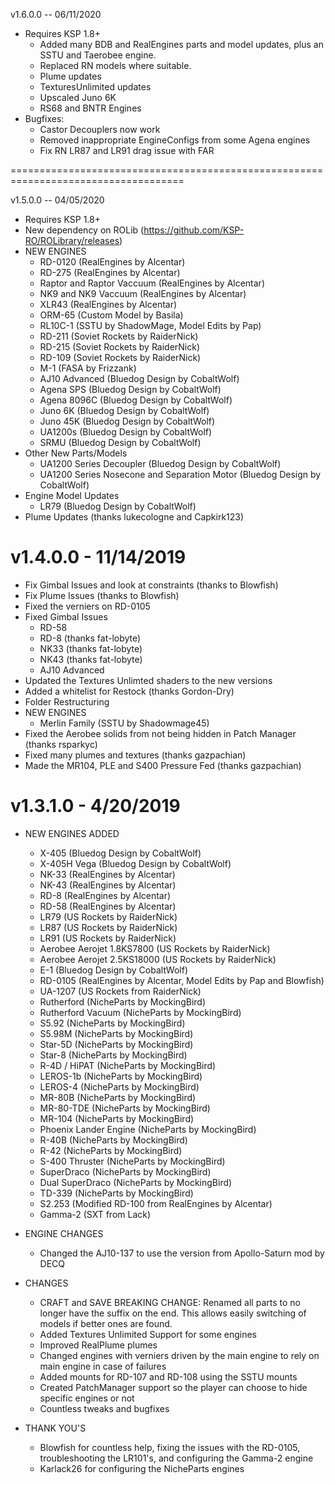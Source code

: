 v1.6.0.0 -- 06/11/2020
* Requires KSP 1.8+
	* Added many BDB and RealEngines parts and model updates, plus an SSTU and Taerobee engine.
	* Replaced RN models where suitable.
	* Plume updates
	* TexturesUnlimited updates
	* Upscaled Juno 6K
	* RS68 and BNTR Engines
* Bugfixes:
	* Castor Decouplers now work
	* Removed inappropriate EngineConfigs from some Agena engines
	* Fix RN LR87 and LR91 drag issue with FAR

====================================================================================

v1.5.0.0 -- 04/05/2020
* Requires KSP 1.8+
* New dependency on ROLib (https://github.com/KSP-RO/ROLibrary/releases)
* NEW ENGINES
	* RD-0120 (RealEngines by Alcentar)
	* RD-275 (RealEngines by Alcentar)
	* Raptor and Raptor Vaccuum (RealEngines by Alcentar)
	* NK9 and NK9 Vaccuum (RealEngines by Alcentar)
	* XLR43 (RealEngines by Alcentar)
	* ORM-65 (Custom Model by Basila)
	* RL10C-1 (SSTU by ShadowMage, Model Edits by Pap)
	* RD-211 (Soviet Rockets by RaiderNick)
	* RD-215 (Soviet Rockets by RaiderNick)
	* RD-109 (Soviet Rockets by RaiderNick)
	* M-1 (FASA by Frizzank)
	* AJ10 Advanced (Bluedog Design by CobaltWolf)
	* Agena SPS (Bluedog Design by CobaltWolf)
	* Agena 8096C (Bluedog Design by CobaltWolf)
	* Juno 6K (Bluedog Design by CobaltWolf)
	* Juno 45K (Bluedog Design by CobaltWolf)
	* UA1200s (Bluedog Design by CobaltWolf)
	* SRMU (Bluedog Design by CobaltWolf)
* Other New Parts/Models
	* UA1200 Series Decoupler (Bluedog Design by CobaltWolf)
	* UA1200 Series Nosecone and Separation Motor (Bluedog Design by CobaltWolf)
* Engine Model Updates
	* LR79 (Bluedog Design by CobaltWolf)
* Plume Updates (thanks lukecologne and Capkirk123)



v1.4.0.0 - 11/14/2019
=====================================================================================
* Fix Gimbal Issues and look at constraints (thanks to Blowfish)
* Fix Plume Issues (thanks to Blowfish)
* Fixed the verniers on RD-0105
* Fixed Gimbal Issues
	* RD-58
	* RD-8 (thanks fat-lobyte)
	* NK33 (thanks fat-lobyte)
	* NK43 (thanks fat-lobyte)
	* AJ10 Advanced
* Updated the Textures Unlimted shaders to the new versions
* Added a whitelist for Restock (thanks Gordon-Dry)
* Folder Restructuring
* NEW ENGINES
	* Merlin Family (SSTU by Shadowmage45)
* Fixed the Aerobee solids from not being hidden in Patch Manager (thanks rsparkyc)
* Fixed many plumes and textures (thanks gazpachian)
* Made the MR104, PLE and S400 Pressure Fed (thanks gazpachian)



v1.3.1.0 - 4/20/2019
=====================================================================================
* NEW ENGINES ADDED
	* X-405 (Bluedog Design by CobaltWolf)
	* X-405H Vega (Bluedog Design by CobaltWolf)
	* NK-33 (RealEngines by Alcentar)
	* NK-43 (RealEngines by Alcentar)
	* RD-8 (RealEngines by Alcentar)
	* RD-58 (RealEngines by Alcentar)
	* LR79 (US Rockets by RaiderNick)
	* LR87 (US Rockets by RaiderNick)
	* LR91 (US Rockets by RaiderNick)
	* Aerobee Aerojet 1.8KS7800 (US Rockets by RaiderNick)
	* Aerobee Aerojet 2.5KS18000 (US Rockets by RaiderNick)
	* E-1 (Bluedog Design by CobaltWolf)
	* RD-0105 (RealEngines by Alcentar, Model Edits by Pap and Blowfish)
	* UA-1207 (US Rockets from RaiderNick)
	* Rutherford (NicheParts by MockingBird)
	* Rutherford Vacuum (NicheParts by MockingBird)
	* S5.92 (NicheParts by MockingBird)
	* S5.98M (NicheParts by MockingBird)
	* Star-5D (NicheParts by MockingBird)
	* Star-8 (NicheParts by MockingBird)
	* R-4D / HiPAT (NicheParts by MockingBird)
	* LEROS-1b (NicheParts by MockingBird)
	* LEROS-4 (NicheParts by MockingBird)
	* MR-80B (NicheParts by MockingBird)
	* MR-80-TDE (NicheParts by MockingBird)
	* MR-104 (NicheParts by MockingBird)
	* Phoenix Lander Engine (NicheParts by MockingBird)
	* R-40B (NicheParts by MockingBird)
	* R-42 (NicheParts by MockingBird)
	* S-400 Thruster (NicheParts by MockingBird)
	* SuperDraco (NicheParts by MockingBird)
	* Dual SuperDraco (NicheParts by MockingBird)
	* TD-339 (NicheParts by MockingBird)
	* S2.253 (Modified RD-100 from RealEngines by Alcentar)
	* Gamma-2 (SXT from Lack)

* ENGINE CHANGES
	* Changed the AJ10-137 to use the version from Apollo-Saturn mod by DECQ
	
* CHANGES
	* CRAFT and SAVE BREAKING CHANGE: Renamed all parts to no longer have the suffix on the end. This allows easily switching of models if better ones are found.
	* Added Textures Unlimited Support for some engines
	* Improved RealPlume plumes
	* Changed engines with verniers driven by the main engine to rely on main engine in case of failures
	* Added mounts for RD-107 and RD-108 using the SSTU mounts
	* Created PatchManager support so the player can choose to hide specific engines or not
	* Countless tweaks and bugfixes
	
* THANK YOU'S
	* Blowfish for countless help, fixing the issues with the RD-0105, troubleshooting the LR101's, and configuring the Gamma-2 engine
	* Karlack26 for configuring the NicheParts engines
